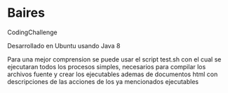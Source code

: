# Baires
CodingChallenge

Desarrollado en Ubuntu usando Java 8

Para una mejor comprension se puede usar el script test.sh con el cual se
ejecutaran todos los procesos simples, necesarios para compilar los archivos
fuente y crear los ejecutables ademas de documentos html con descripciones
de las acciones de los ya mencionados ejecutables
